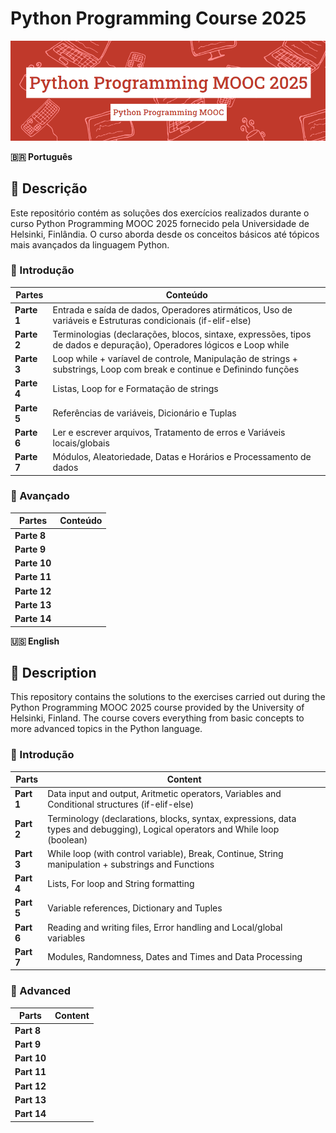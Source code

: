 # Python Programming Course 2025
<img src="./.assets/case.png" alt="case" width="900">

**🇧🇷 Português**

## 📝 Descrição

Este repositório contém as soluções dos exercícios realizados durante o curso Python Programming MOOC 2025 fornecido pela Universidade de Helsinki, Finlândia. O curso aborda desde os conceitos básicos até tópicos mais avançados da linguagem Python.

### 📌 Introdução

| **Partes** | Conteúdo |
|------------|---------------|
| **Parte 1** | Entrada e saída de dados, Operadores atirmáticos, Uso de variáveis e Estruturas condicionais (if-elif-else) |
| **Parte 2** | Terminologias (declarações, blocos, sintaxe, expressões, tipos de dados e depuração), Operadores lógicos e Loop while|
| **Parte 3** | Loop while + varíavel de controle, Manipulação de strings + substrings, Loop com break e continue e Definindo funções |
| **Parte 4** | Listas, Loop for e  Formatação de strings |
| **Parte 5** | Referências de variáveis, Dicionário e Tuplas |
| **Parte 6** | Ler e escrever arquivos, Tratamento de erros e Variáveis locais/globais |
| **Parte 7** | Módulos, Aleatoriedade, Datas e Horários e Processamento de dados

### 📌 Avançado

| **Partes** | Conteúdo |
|------------|---------------|
| **Parte 8** | |
| **Parte 9** | |
| **Parte 10** |  |
| **Parte 11** |  |
| **Parte 12** |  |
| **Parte 13** | |
| **Parte 14** | 

      
**🇺🇸 English**

## 📝 Description

This repository contains the solutions to the exercises carried out during the Python Programming MOOC 2025 course provided by the University of Helsinki, Finland. The course covers everything from basic concepts to more advanced topics in the Python language.

### 📌 Introdução

| **Parts** | Content |
|------------|---------------|
| **Part 1** | Data input and output, Aritmetic operators, Variables and Conditional structures (if-elif-else) |
| **Part 2** | Terminology (declarations, blocks, syntax, expressions, data types and debugging), Logical operators and While loop (boolean)|
| **Part 3** | While loop (with control variable), Break, Continue, String manipulation + substrings and Functions |
| **Part 4** | Lists, For loop and String formatting |
| **Part 5** | Variable references, Dictionary and Tuples |
| **Part 6** | Reading and writing files, Error handling and Local/global variables |
| **Part 7** |  Modules, Randomness, Dates and Times and Data Processing |

### 📌 Advanced

| **Parts** | Content |
|------------|---------------|
| **Part 8** | |
| **Part 9** | |
| **Part 10** |  |
| **Part 11** |  |
| **Part 12** |  |
| **Part 13** | |
| **Part 14** | 
      




